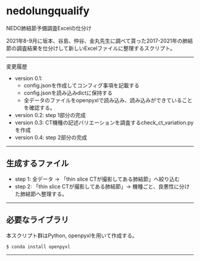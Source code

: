 # nedolungqualify
NEDO肺結節予備調査Excelの仕分け

2021年8-9月に坂本、谷島、仲谷、金丸先生に調べて貰った2017-2021年の肺結節の調査結果を仕分けして新しいExcelファイルに整理するスクリプト。  

---

変更履歴

* version 0.1: 
    * config.jsonを作成してコンフィグ事項を記載する
    * config.jsonを読み込みdictに保持する
    * 全データのファイルをopenpyxlで読み込み、読み込みができていることを確認する。
* version 0.2: step 1部分の完成
* version 0.3: CT機種の記述バリエーションを調査するcheck_ct_variation.pyを作成
* version 0.4: step 2部分の完成

---

## 生成するファイル

* step 1: 全データ → 「thin slice CTが撮影してある肺結節」へ絞り込む
* step 2: 「thin slice CTが撮影してある肺結節」→ 機種ごと、良悪性に分けた肺結節へ整理する。

---

## 必要なライブラリ

本スクリプト群はPython, openpyxlを用いて作成する。

```shell-session
$ conda install openpyxl
```

---
